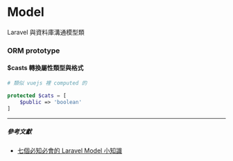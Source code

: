 # Model
Laravel 與資料庫溝通模型類

### ORM prototype


#### $casts 轉換屬性類型與格式
```php
# 類似 vuejs 裡 computed 的

protected $cats = [
    $public => 'boolean'
]
```

---

##### 參考文獻

- [七個必知必會的 Laravel Model 小知識](https://zhuanlan.zhihu.com/p/80195674)

